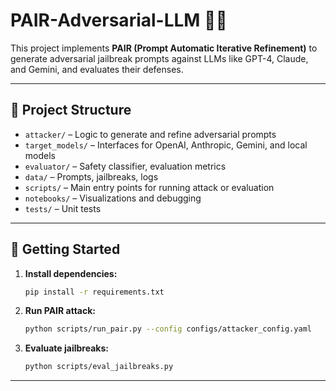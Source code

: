 # PAIR-Adversarial-LLM 🔐🤖

This project implements **PAIR (Prompt Automatic Iterative Refinement)** to generate adversarial jailbreak prompts against LLMs like GPT-4, Claude, and Gemini, and evaluates their defenses.

---

## 📁 Project Structure

- `attacker/` – Logic to generate and refine adversarial prompts
- `target_models/` – Interfaces for OpenAI, Anthropic, Gemini, and local models
- `evaluator/` – Safety classifier, evaluation metrics
- `data/` – Prompts, jailbreaks, logs
- `scripts/` – Main entry points for running attack or evaluation
- `notebooks/` – Visualizations and debugging
- `tests/` – Unit tests

---

## 🚀 Getting Started

1. **Install dependencies:**
    ```bash
    pip install -r requirements.txt
    ```

2. **Run PAIR attack:**
    ```bash
    python scripts/run_pair.py --config configs/attacker_config.yaml
    ```

3. **Evaluate jailbreaks:**
    ```bash
    python scripts/eval_jailbreaks.py
    ```

---


